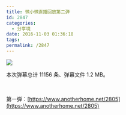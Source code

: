 ```yaml
---
title: 微小微直播回放第二弹
id: 2847
categories:
  - 分享境
date: 2016-11-03 01:36:18
tags:
permalink: /2847
---
```


![](https://cdn1.diygod.me/wxwlive/1102/poster.png)

本次弹幕总计 11156 条、弹幕文件 1.2 MB。

<!--more-->

<style>
.dplayer-time {
    display: inline-block !important;
}
</style>

<div class="dplayer" id="dplayer5"></div>

&nbsp;

第一弹：[https://www.anotherhome.net/2805](https://www.anotherhome.net/2805)

<script src="https://cdn.bootcss.com/hls.js/0.8.7/hls.min.js"></script>
<script>
$(function () {
    function myDPlayer() {
        var dp5 = new DPlayer({
            element: document.getElementById('dplayer5'),
            autoplay: true,
            theme: '#FADFA3',
            loop: true,
            screenshot: true,
            video: {
                url: 'https://cdn1.diygod.me/wxwlive/1102/index.m3u8',
                pic: 'https://cdn1.diygod.me/wxwlive/1102/poster.png'
            },
            danmaku: {
                id: 'f171a0b104c1fd55',
                api: 'https://api.diygod.me/dplayer/',
                token: 'tokendemo',
                maximum: 3000,
                addition: ['https://cdn1.diygod.me/wxwlive/1102/danmaku.json']
            }
        });
        window.dplayers || (window.dplayers = []);
        window.dplayers.push(dp5);
    }
    if (!window.Hls) {
        $.getScript('https://cdn.bootcss.com/hls.js/0.8.7/hls.min.js', function () {
            myDPlayer();
        });
    }
    else {
        myDPlayer();
    }
});
</script>